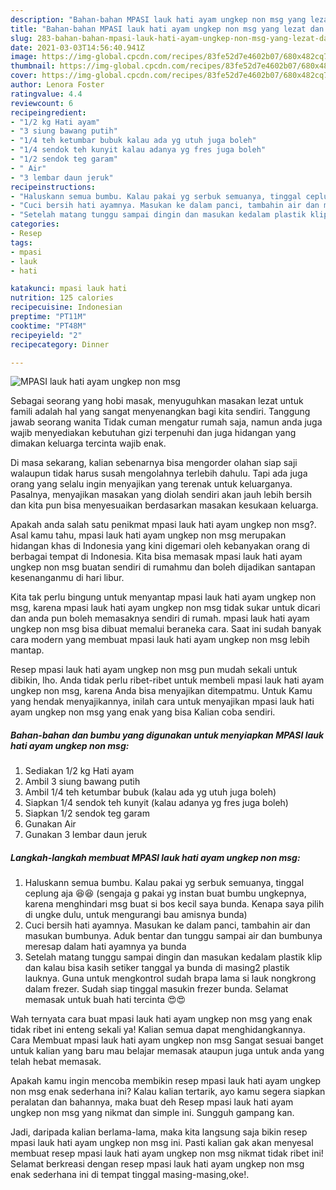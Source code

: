 ```yaml
---
description: "Bahan-bahan MPASI lauk hati ayam ungkep non msg yang lezat dan Mudah Dibuat"
title: "Bahan-bahan MPASI lauk hati ayam ungkep non msg yang lezat dan Mudah Dibuat"
slug: 283-bahan-bahan-mpasi-lauk-hati-ayam-ungkep-non-msg-yang-lezat-dan-mudah-dibuat
date: 2021-03-03T14:56:40.941Z
image: https://img-global.cpcdn.com/recipes/83fe52d7e4602b07/680x482cq70/mpasi-lauk-hati-ayam-ungkep-non-msg-foto-resep-utama.jpg
thumbnail: https://img-global.cpcdn.com/recipes/83fe52d7e4602b07/680x482cq70/mpasi-lauk-hati-ayam-ungkep-non-msg-foto-resep-utama.jpg
cover: https://img-global.cpcdn.com/recipes/83fe52d7e4602b07/680x482cq70/mpasi-lauk-hati-ayam-ungkep-non-msg-foto-resep-utama.jpg
author: Lenora Foster
ratingvalue: 4.4
reviewcount: 6
recipeingredient:
- "1/2 kg Hati ayam"
- "3 siung bawang putih"
- "1/4 teh ketumbar bubuk kalau ada yg utuh juga boleh"
- "1/4 sendok teh kunyit kalau adanya yg fres juga boleh"
- "1/2 sendok teg garam"
- " Air"
- "3 lembar daun jeruk"
recipeinstructions:
- "Haluskann semua bumbu. Kalau pakai yg serbuk semuanya, tinggal ceplung aja 😆😆 (sengaja g pakai yg instan buat bumbu ungkepnya, karena menghindari msg buat si bos kecil saya bunda. Kenapa saya pilih di ungke dulu, untuk mengurangi bau amisnya bunda)"
- "Cuci bersih hati ayamnya. Masukan ke dalam panci, tambahin air dan masukan bumbunya. Aduk bentar dan tunggu sampai air dan bumbunya meresap dalam hati ayamnya ya bunda"
- "Setelah matang tunggu sampai dingin dan masukan kedalam plastik klip dan kalau bisa kasih setiker tanggal ya bunda di masing2 plastik lauknya. Guna untuk mengkontrol sudah brapa lama si lauk nongkrong dalam frezer. Sudah siap tinggal masukin frezer bunda. Selamat memasak untuk buah hati tercinta 😍😍"
categories:
- Resep
tags:
- mpasi
- lauk
- hati

katakunci: mpasi lauk hati 
nutrition: 125 calories
recipecuisine: Indonesian
preptime: "PT11M"
cooktime: "PT48M"
recipeyield: "2"
recipecategory: Dinner

---
```



![MPASI lauk hati ayam ungkep non msg](https://img-global.cpcdn.com/recipes/83fe52d7e4602b07/680x482cq70/mpasi-lauk-hati-ayam-ungkep-non-msg-foto-resep-utama.jpg)

Sebagai seorang yang hobi masak, menyuguhkan masakan lezat untuk famili adalah hal yang sangat menyenangkan bagi kita sendiri. Tanggung jawab seorang  wanita Tidak cuman mengatur rumah saja, namun anda juga wajib menyediakan kebutuhan gizi terpenuhi dan juga hidangan yang dimakan keluarga tercinta wajib enak.

Di masa  sekarang, kalian sebenarnya bisa mengorder olahan siap saji walaupun tidak harus susah mengolahnya terlebih dahulu. Tapi ada juga orang yang selalu ingin menyajikan yang terenak untuk keluarganya. Pasalnya, menyajikan masakan yang diolah sendiri akan jauh lebih bersih dan kita pun bisa menyesuaikan berdasarkan masakan kesukaan keluarga. 



Apakah anda salah satu penikmat mpasi lauk hati ayam ungkep non msg?. Asal kamu tahu, mpasi lauk hati ayam ungkep non msg merupakan hidangan khas di Indonesia yang kini digemari oleh kebanyakan orang di berbagai tempat di Indonesia. Kita bisa memasak mpasi lauk hati ayam ungkep non msg buatan sendiri di rumahmu dan boleh dijadikan santapan kesenanganmu di hari libur.

Kita tak perlu bingung untuk menyantap mpasi lauk hati ayam ungkep non msg, karena mpasi lauk hati ayam ungkep non msg tidak sukar untuk dicari dan anda pun boleh memasaknya sendiri di rumah. mpasi lauk hati ayam ungkep non msg bisa dibuat memalui beraneka cara. Saat ini sudah banyak cara modern yang membuat mpasi lauk hati ayam ungkep non msg lebih mantap.

Resep mpasi lauk hati ayam ungkep non msg pun mudah sekali untuk dibikin, lho. Anda tidak perlu ribet-ribet untuk membeli mpasi lauk hati ayam ungkep non msg, karena Anda bisa menyajikan ditempatmu. Untuk Kamu yang hendak menyajikannya, inilah cara untuk menyajikan mpasi lauk hati ayam ungkep non msg yang enak yang bisa Kalian coba sendiri.

<!--inarticleads1-->

##### Bahan-bahan dan bumbu yang digunakan untuk menyiapkan MPASI lauk hati ayam ungkep non msg:

1. Sediakan 1/2 kg Hati ayam
1. Ambil 3 siung bawang putih
1. Ambil 1/4 teh ketumbar bubuk (kalau ada yg utuh juga boleh)
1. Siapkan 1/4 sendok teh kunyit (kalau adanya yg fres juga boleh)
1. Siapkan 1/2 sendok teg garam
1. Gunakan  Air
1. Gunakan 3 lembar daun jeruk




<!--inarticleads2-->

##### Langkah-langkah membuat MPASI lauk hati ayam ungkep non msg:

1. Haluskann semua bumbu. Kalau pakai yg serbuk semuanya, tinggal ceplung aja 😆😆 (sengaja g pakai yg instan buat bumbu ungkepnya, karena menghindari msg buat si bos kecil saya bunda. Kenapa saya pilih di ungke dulu, untuk mengurangi bau amisnya bunda)
1. Cuci bersih hati ayamnya. Masukan ke dalam panci, tambahin air dan masukan bumbunya. Aduk bentar dan tunggu sampai air dan bumbunya meresap dalam hati ayamnya ya bunda
1. Setelah matang tunggu sampai dingin dan masukan kedalam plastik klip dan kalau bisa kasih setiker tanggal ya bunda di masing2 plastik lauknya. Guna untuk mengkontrol sudah brapa lama si lauk nongkrong dalam frezer. Sudah siap tinggal masukin frezer bunda. Selamat memasak untuk buah hati tercinta 😍😍




Wah ternyata cara buat mpasi lauk hati ayam ungkep non msg yang enak tidak ribet ini enteng sekali ya! Kalian semua dapat menghidangkannya. Cara Membuat mpasi lauk hati ayam ungkep non msg Sangat sesuai banget untuk kalian yang baru mau belajar memasak ataupun juga untuk anda yang telah hebat memasak.

Apakah kamu ingin mencoba membikin resep mpasi lauk hati ayam ungkep non msg enak sederhana ini? Kalau kalian tertarik, ayo kamu segera siapkan peralatan dan bahannya, maka buat deh Resep mpasi lauk hati ayam ungkep non msg yang nikmat dan simple ini. Sungguh gampang kan. 

Jadi, daripada kalian berlama-lama, maka kita langsung saja bikin resep mpasi lauk hati ayam ungkep non msg ini. Pasti kalian gak akan menyesal membuat resep mpasi lauk hati ayam ungkep non msg nikmat tidak ribet ini! Selamat berkreasi dengan resep mpasi lauk hati ayam ungkep non msg enak sederhana ini di tempat tinggal masing-masing,oke!.

